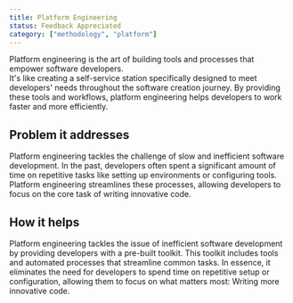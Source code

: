 ```yaml
---
title: Platform Engineering
status: Feedback Appreciated
category: ["methodology", "platform"]
---
```


Platform engineering is the art of building tools and processes that empower software developers.  
It's like creating a self-service station specifically designed to meet developers' needs throughout the 
software creation journey. By providing these tools and workflows, platform engineering helps developers 
to work faster and more efficiently.

## Problem it addresses

Platform engineering tackles the challenge of slow and inefficient software development. 
In the past, developers often spent a significant amount of time on repetitive tasks like setting up 
environments or configuring tools. Platform engineering streamlines these processes, 
allowing developers to focus on the core task of writing innovative code. 

## How it helps

Platform engineering tackles the issue of inefficient software development by providing developers with a pre-built toolkit.
This toolkit includes tools and automated processes that streamline common tasks. In essence, it eliminates the 
need for developers to spend time on repetitive setup or configuration, 
allowing them to focus on what matters most: Writing more innovative code.
